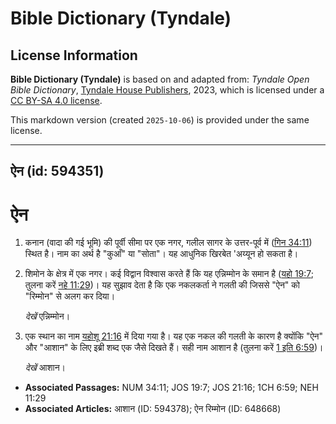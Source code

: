 # Bible Dictionary (Tyndale)

## License Information

**Bible Dictionary (Tyndale)** is based on and adapted from: _Tyndale Open Bible Dictionary_, [Tyndale House Publishers](https://tyndaleopenresources.com/), 2023, which is licensed under a [CC BY-SA 4.0 license](https://creativecommons.org/licenses/by-sa/4.0/legalcode.en).

This markdown version (created `2025-10-06`) is provided under the same license.



--------------------------------

## ऐन (id: 594351)

ऐन
==

1. कनान (वादा की गई भूमि) की पूर्वी सीमा पर एक नगर, गलील सागर के उत्तर\-पूर्व में ([गिन 34:11](https://ref.ly/Num34:11)) स्थित है। नाम का अर्थ है "कुआँ" या "सोता"। यह आधुनिक खिरबेत 'अय्यून हो सकता है।
2. शिमोन के क्षेत्र में एक नगर। कई विद्वान विश्वास करते हैं कि यह एन्निम्मोन के समान है ([यहो 19:7](https://ref.ly/Josh19:7); तुलना करें [नहे 11:29](https://ref.ly/Neh11:29))। यह सुझाव देता है कि एक नकलकर्ता ने गलती की जिससे "ऐन" को "रिम्मोन" से अलग कर दिया।

    *देखें*  एन्निम्मोन।

3. एक स्थान का नाम [यहोशू 21:16](https://ref.ly/Josh21:16) में दिया गया है। यह एक नकल की गलती के कारण है क्योंकि "ऐन" और "आशान" के लिए इब्री शब्द एक जैसे दिखते हैं। सही नाम आशान है (तुलना करें [1 इति 6:59](https://ref.ly/1Chr6:59))।

    *देखें* आशान।

* **Associated Passages:** NUM 34:11; JOS 19:7; JOS 21:16; 1CH 6:59; NEH 11:29
* **Associated Articles:** आशान (ID: 594378); ऐन रिम्मोन (ID: 648668)

